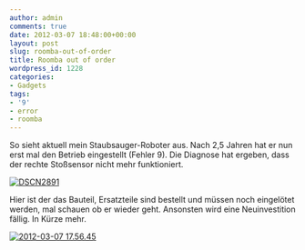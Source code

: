 ```yaml
---
author: admin
comments: true
date: 2012-03-07 18:48:00+00:00
layout: post
slug: roomba-out-of-order
title: Roomba out of order
wordpress_id: 1228
categories:
- Gadgets
tags:
- '9'
- error
- roomba
---
```


So sieht aktuell mein Staubsauger-Roboter aus. Nach 2,5 Jahren hat er nun erst mal den Betrieb eingestellt (Fehler 9). Die Diagnose hat ergeben, dass der rechte Stoßsensor nicht mehr funktioniert.

[![DSCN2891](https://andydunkel.net/assets/uploads/2012/03/DSCN2891_thumb.jpg)](https://andydunkel.net/assets/uploads/2012/03/DSCN2891.jpg)

Hier ist der das Bauteil, Ersatzteile sind bestellt und müssen noch eingelötet werden, mal schauen ob er wieder geht. Ansonsten wird eine Neuinvestition fällig. In Kürze mehr.

[![2012-03-07 17.56.45](https://andydunkel.net/assets/uploads/2012/03/2012-03-07-17.56.45_thumb.jpg)](https://andydunkel.net/assets/uploads/2012/03/2012-03-07-17.56.45.jpg)
